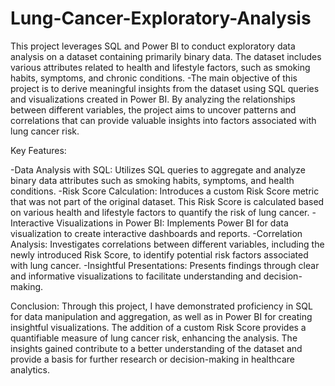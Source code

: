 # Lung-Cancer-Exploratory-Analysis
This project leverages SQL and Power BI to conduct exploratory data analysis on a dataset containing primarily binary data. The dataset includes various attributes related to health and lifestyle factors, such as smoking habits, symptoms, and chronic conditions.
-The main objective of this project is to derive meaningful insights from the dataset using SQL queries and visualizations created in Power BI. By analyzing the relationships between different variables, the project aims to uncover patterns and correlations that can provide valuable insights into factors associated with lung cancer risk.

Key Features:

-Data Analysis with SQL: Utilizes SQL queries to aggregate and analyze binary data attributes such as smoking habits, symptoms, and health conditions.
-Risk Score Calculation: Introduces a custom Risk Score metric that was not part of the original dataset. This Risk Score is calculated based on various health and lifestyle factors to quantify the risk of lung cancer.
-Interactive Visualizations in Power BI: Implements Power BI for data visualization to create interactive dashboards and reports.
-Correlation Analysis: Investigates correlations between different variables, including the newly introduced Risk Score, to identify potential risk factors associated with lung cancer.
-Insightful Presentations: Presents findings through clear and informative visualizations to facilitate understanding and decision-making.

Conclusion:
Through this project, I have demonstrated proficiency in SQL for data manipulation and aggregation, as well as in Power BI for creating insightful visualizations. The addition of a custom Risk Score provides a quantifiable measure of lung cancer risk, enhancing the analysis. The insights gained contribute to a better understanding of the dataset and provide a basis for further research or decision-making in healthcare analytics.

